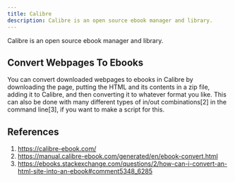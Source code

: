 ```yaml
---
title: Calibre
description: Calibre is an open source ebook manager and library.
---
```


Calibre is an open source ebook manager and library.

## Convert Webpages To Ebooks

You can convert downloaded webpages to ebooks in Calibre by downloading the page, putting the HTML and its contents in a zip file, adding it to Calibre, and then converting it to whatever format you like. This can also be done with many different types of in/out combinations[2] in the command line[3], if you want to make a script for this.

## References

1. https://calibre-ebook.com/
1. https://manual.calibre-ebook.com/generated/en/ebook-convert.html
1. https://ebooks.stackexchange.com/questions/2/how-can-i-convert-an-html-site-into-an-ebook#comment5348_6285